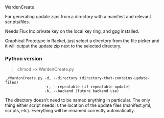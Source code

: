 WardenCreate

For generating update zips from a directory with a manifest and relevant scripts/files.

Needs Flux Inc private key on the local key ring, and gpg installed.

Graphical Prototype in Racket, just select a directory from the file picker and it will output the update zip next to the selected directory.

### Python version  

> chmod +x WardenCreate.py


``` 
./WardenCreate.py -d, --directory (directory-that-contains-update-files) 
                  -r, --repeatable (if repeatable update) 
                  -b, --backend (future backend use)
```
The directory doesn't need to be named anything in particular.  The only thing either script needs is the location of the update files (manifest.yml, scripts, etc).  Everything will be renamed correctly automatically.
